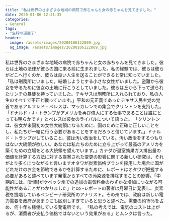 ```yaml
---
title: "私は世界のさまざまな地域の病院で赤ちゃんと女の赤ちゃんを見てきました。"
date: 2020-01-06 12:31:35
categories:
- General
tags:
- "生粋の道産子"
header:
  image: /assets/images/20200106122809.jpg
  og_image: /assets/images/20200106122809.jpg
---
```


私は世界のさまざまな地域の病院で赤ちゃんと女の赤ちゃんを見てきました。彼らは土地の法律が彼らの国に来る前に生まれました。私の経験では、彼らは彼らがどこへ行くのか、彼らは良い人生を送ることができると常に知っていました。 「私は刑務所にいました。結婚しようとする小さな女性がいました。盗難から彼女を守るために彼女の土地に行こうとしていました。彼らは丘から下って送られたリンチの暴徒を持っていました。テキサスは刑務所に入れられており、私の人生のすべてで不正と戦っています。」平和の元正義であったテキサス民主党の党首であるアルフレド・ペレスは、マッカレンでの集会でクリントンを支持した。 「ドナルド・J・トランプがアメリカを再び偉大にする仕事であることは誰にとっても明らかです」とペレスは彼女のライバルについて語った。 「クリントンは、彼女が米国初の女性大統領になるために、国のために正確に正しいことをし、私たちが一緒に行う必要があることをするだろうと信じています。」ドナルド・トランプがしていること、彼は汚い政治をしている。汚い政治をするつもりはない大統領が欲しい。あなたは私たちのために立ち上がって最高のアメリカを築くための立場をとる大統領を望んでいます。」カナダが温室効果ガス排出量の価値を計算する方法に対する提案された変更の影響に関する新しい研究は、それがより多くにつながると言いますオタワが炭素価格プランを採用した場合に国がどれだけのお金を節約できるかを計算するために、レポートはオタワが把握する必要があると述べています発電からすべての汚染源を排除することの影響。「中期的には、[計画]がケベック州での追加の電気料金のわずかな増加につながる可能性があることがわかりました」とco -レポートの著者は月曜日に発表し、炭素税を提唱しているペンビーナ研究所のアナリスト。その州では、政府は新しい電力需要を政府があまりにも区別しすぎていると思うと述べた。需要の約15％を占め、何十年も稼働している発電所です。 「私の考えでは、電気のコストは上がるが、消費者が支払う価格ではないという効果がある」とムンクは言った。
